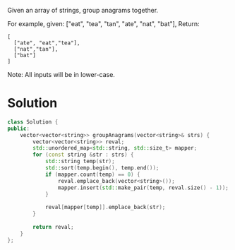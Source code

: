 Given an array of strings, group anagrams together.

For example, given: ["eat", "tea", "tan", "ate", "nat", "bat"], 
Return:

```
[
  ["ate", "eat","tea"],
  ["nat","tan"],
  ["bat"]
]
```

Note: All inputs will be in lower-case.

# Solution


```cpp
class Solution {
public:
    vector<vector<string>> groupAnagrams(vector<string>& strs) {
        vector<vector<string>> reval;
        std::unordered_map<std::string, std::size_t> mapper;
        for (const string &str : strs) {
            std::string temp(str);
            std::sort(temp.begin(), temp.end());
            if (mapper.count(temp) == 0) {
                reval.emplace_back(vector<string>());
                mapper.insert(std::make_pair(temp, reval.size() - 1));
            }
            
            reval[mapper[temp]].emplace_back(str);
        }
        
        return reval;
    }
};
```
